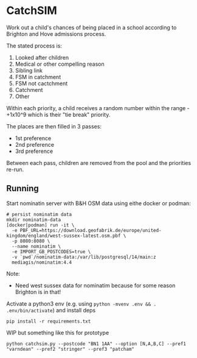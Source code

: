 # CatchSIM

Work out a child's chances of being placed in a school according to Brighton and Hove
admissions process.

The stated process is:

  1. Looked after children
  2. Medical or other compelling reason
  3. Sibling link 
  4. FSM in catchment
  5. FSM not cactchment
  6. Catchment
  7. Other

Within each priority, a child receives a random number within the range -+1x10^9 which
is their "tie break" priority.

The places are then filled in 3 passes:

 - 1st preference
 - 2nd preference
 - 3rd preference

Between each pass, children are removed from the pool and the priorities re-run.

## Running

Start nominatin server with B&H OSM data using eithe docker or podman:

```
# persist nominatim data
mkdir nominatim-data
[docker|podman] run -it \
  -e PBF_URL=https://download.geofabrik.de/europe/united-kingdom/england/west-sussex-latest.osm.pbf \
  -p 8080:8080 \
  --name nominatim \
  -e IMPORT_GB_POSTCODES=true \
  -v `pwd`/nominatim-data:/var/lib/postgresql/14/main:z
  mediagis/nominatim:4.4
```

Note:
 - Need west sussex data for nominatim because for some reason Brighton is in that!

Activate a python3 env (e.g. using `python -mvenv .env && . .env/bin/activate`) and install deps

```
pip install -r requirements.txt
```

WIP but something like this for prototype
```
python catchsim.py --postcode "BN1 1AA" --option [N,A,B,C] --pref1 "varndean" --pref2 "stringer" --pref3 "patcham"
```
